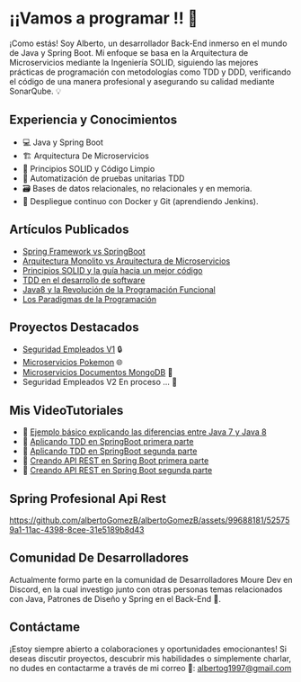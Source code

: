 # ¡¡Vamos a programar !! 👋


¡Como estás! Soy Alberto, un desarrollador Back-End inmerso en el mundo de Java y Spring Boot. 
Mi enfoque se basa en la Arquitectura de Microservicios mediante la Ingeniería SOLID, siguiendo las mejores prácticas de programación con metodologías como TDD y DDD, verificando el código de una manera profesional y asegurando su calidad mediante SonarQube. 💡

## Experiencia y Conocimientos
- 💻 Java y Spring Boot
- 🏗️ Arquitectura De Microservicios
- 🧰 Principios SOLID y Código Limpio
- 🧪 Automatización de pruebas unitarias TDD
- 🗃️ Bases de datos relacionales, no relacionales y en memoria.
- 🚀 Despliegue continuo con Docker y Git (aprendiendo Jenkins). 

## Artículos Publicados
- [Spring Framework vs SpringBoot](https://www.linkedin.com/feed/update/urn:li:activity:7114895735367561216/) 
- [Arquitectura Monolito vs Arquitectura de Microservicios](https://www.linkedin.com/feed/update/urn:li:activity:7115246797811265539/) 
- [Principios SOLID y la guía hacia un mejor código](https://www.linkedin.com/feed/update/urn:li:activity:7117432360333135874/) 
- [TDD en el desarrollo de software](https://www.linkedin.com/feed/update/urn:li:activity:7118525402741907456/?originTrackingId=0ZLGDW2EQWatwySc%2BRU3kA%3D%3D) 
- [Java8 y la Revolución de la Programación Funcional](https://www.linkedin.com/feed/update/urn:li:activity:7119974627090513921/)
- [Los Paradigmas de la Programación](https://www.linkedin.com/feed/update/urn:li:activity:7122871519373877248/)

## Proyectos Destacados
- [Seguridad Empleados V1](https://github.com/albertoGomezB/SeguridadEmpleados-V1) 🔒
- [Microservicios Pokemon](https://github.com/albertoGomezB/SeguridadEmpleados-V1](https://github.com/albertoGomezB/Microservicios-Pokemon)) 🌐
- [Microservicios Documentos MongoDB](https://github.com/albertoGomezB/SeguridadEmpleados-V1](https://github.com/albertoGomezB/Microservicios-Documentos)) 📁
- Seguridad Empleados V2 En proceso ... 🚧

## Mis VideoTutoriales
- 🎥 [Ejemplo básico explicando las diferencias entre Java 7 y Java 8](https://www.linkedin.com/feed/update/urn:li:activity:7120700528115740674/)
- 🎥 [Aplicando TDD en SpringBoot primera parte](https://www.linkedin.com/feed/update/urn:li:activity:7118525402741907456/?originTrackingId=uLCs2RtyTO6ym1MjSSkNyg%3D%3D)
- 🎥 [Aplicando TDD en SpringBoot segunda parte](https://www.linkedin.com/feed/update/urn:li:activity:7122512524683419648/)
- 🎥 [Creando API REST en Spring Boot primera parte](https://www.linkedin.com/feed/update/urn:li:activity:7122873830615703552/)
- 🎥 [Creando API REST en Spring Boot segunda parte](https://www.linkedin.com/feed/update/urn:li:activity:7122877241990004736/)

## Spring Profesional Api Rest 
https://github.com/albertoGomezB/albertoGomezB/assets/99688181/525759a1-11ac-4398-8cee-31e5189b8d43



## Comunidad De Desarrolladores
Actualmente formo parte en la comunidad de Desarrolladores Moure Dev en Discord, en la cual investigo junto con otras personas temas relacionados con Java, Patrones de Diseño y Spring en el Back-End 💬. 

## Contáctame
¡Estoy siempre abierto a colaboraciones y oportunidades emocionantes! Si deseas discutir proyectos, descubrir mis habilidades o simplemente charlar, no dudes en contactarme a través de mi correo 📧: albertog1997@gmail.com 
